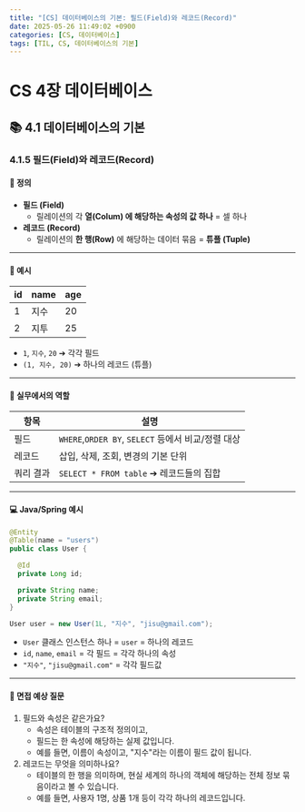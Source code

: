 ```yaml
---
title: "[CS] 데이터베이스의 기본: 필드(Field)와 레코드(Record)"
date: 2025-05-26 11:49:02 +0900
categories: [CS, 데이터베이스]
tags: [TIL, CS, 데이터베이스의 기본]
---
```

# CS 4장 데이터베이스
## 📚 4.1 데이터베이스의 기본

### 4.1.5 필드(Field)와 레코드(Record)

#### 📘 정의
- **필드 (Field)**
  - 릴레이션의 각 **열(Colum) 에 해당하는 속성의 값 하나** = 셀 하나
- **레코드 (Record)**
  - 릴레이션의 **한 행(Row)** 에 해당하는 데이터 묶음 = **튜플 (Tuple)**

---

#### 📌 예시

| id | name | age |
|----|------|-----|
| 1  | 지수   | 20  |
| 2  | 지투   | 25  | 

- `1`, `지수`, `20` ➔ 각각 필드
- `(1, 지수, 20)` ➔ 하나의 레코드 (튜플)

---

#### 🏢 실무에서의 역할

| 항목    | 설명                                   |
|-------|--------------------------------------|
| 필드    | `WHERE`,`ORDER BY`, `SELECT` 등에서 비교/정렬 대상 |
| 레코드   | 삽입, 삭제, 조회, 변경의 기본 단위                |
| 쿼리 결과 | `SELECT * FROM table` ➔ 레코드들의 집합       |


---

#### 💻 Java/Spring 예시

```java
@Entity
@Table(name = "users")
public class User {

  @Id
  private Long id;

  private String name;
  private String email;
}

User user = new User(1L, "지수", "jisu@gmail.com");
```
- `User` 클래스 인스턴스 하나 = `user` = 하나의 레코드
- `id`, `name`, `email` = 각 필드 = 각각 하나의 속성
- `"지수"`, `"jisu@gmail.com"` = 각각 필드값

---

#### 🎤 면접 예상 질문
1. 필드와 속성은 같은가요?
   - 속성은 테이블의 구조적 정의이고,
   - 필드는 한 속성에 해당하는 실제 값입니다.
   - 예를 들면, 이름이 속성이고, "지수"라는 이름이 필드 값이 됩니다.
2. 레코드는 무엇을 의미하나요?
   - 테이블의 한 행을 의미하며, 현실 세계의 하나의 객체에 해당하는 전체 정보 묶음이라고 볼 수 있습니다.
   - 예를 들면, 사용자 1명, 상품 1개 등이 각각 하나의 레코드입니다.
